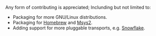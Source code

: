Any form of contributing is appreciated; Inclunding but not limited to:

* Packaging for more GNU/Linux distributions.
* Packaging for [Homebrew](https://brew.sh) and [Msys2](https://www.msys2.org).
* Adding support for more pluggable transports, e.g. [Snowflake](https://snowflake.torproject.org).
